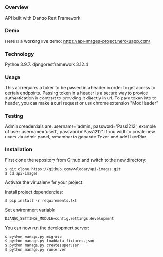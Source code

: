 ### Overview
API built with Django Rest Framework

### Demo
Here is a working live demo: https://api-images-project.herokuapp.com/

### Technology
Python 3.9.7.
djangorestframework 3.12.4

### Usage
This api requires a token to be passed in a header in order to get access to certain endpoints.
Passing token in a header is a secure way to provide authentication in contrast to providing it directly in url.
To pass token into to header, you can make a curl request or use chrome extension "ModHeader"


### Testing
Admin creadentials are: username='admin', password='Pass1212', example of user: username='user1', password='Pass1212'
If you widh to create new users via admin panel, remember to generate Token and add UserPlan. 


### Installation

First clone the repository from Github and switch to the new directory:
```
$ git clone https://github.com/wwlodar/api-images.git
$ cd api-images
```
Activate the virtualenv for your project.

Install project dependencies:
```
$ pip install -r requirements.txt
```
Set environment variable
```
DJANGO_SETTINGS_MODULE=config.settings.development
```
You can now run the development server:
```
$ python manage.py migrate
$ python manage.py loaddata fixtures.json
$ python manage.py createsuperuser
$ python manage.py runserver
```
